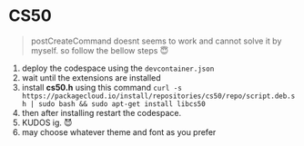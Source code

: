 # CS50 

> postCreateCommand doesnt seems to work and cannot solve it by myself. so follow the bellow steps 😇

01. deploy the codespace using the `devcontainer.json`
02. wait until the extensions are installed 
03. install <b>cs50.h</b> using this command `curl -s https://packagecloud.io/install/repositories/cs50/repo/script.deb.sh | sudo bash && sudo apt-get install libcs50`
04. then after installing restart the codespace.
05. KUDOS ig. 😈
06. may choose whatever theme and font as you prefer